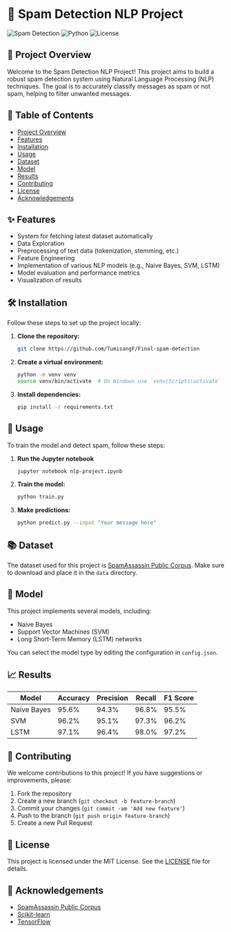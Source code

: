 # 📧 Spam Detection NLP Project

![Spam Detection](https://img.shields.io/badge/Spam%20Detection-NLP-blue.svg)
![Python](https://img.shields.io/badge/Python-3.8+-brightgreen.svg)
![License](https://img.shields.io/badge/License-MIT-yellow.svg)

## 🚀 Project Overview

Welcome to the Spam Detection NLP Project! This project aims to build a robust spam detection system using Natural Language Processing (NLP) techniques. The goal is to accurately classify messages as spam or not spam, helping to filter unwanted messages.

## 📜 Table of Contents

- [Project Overview](#-project-overview)
- [Features](#-features)
- [Installation](#-installation)
- [Usage](#-usage)
- [Dataset](#-dataset)
- [Model](#-model)
- [Results](#-results)
- [Contributing](#-contributing)
- [License](#-license)
- [Acknowledgements](#-acknowledgements)

## ✨ Features

- System for fetching latest dataset automatically
- Data Exploration
- Preprocessing of text data (tokenization, stemming, etc.)
- Feature Engineering
- Implementation of various NLP models (e.g., Naive Bayes, SVM, LSTM)
- Model evaluation and performance metrics
- Visualization of results

## 🛠️ Installation

Follow these steps to set up the project locally:

1. **Clone the repository:**
    ```sh
    git clone https://github.com/TumisangF/Final-spam-detection
    ```

2. **Create a virtual environment:**
    ```sh
    python -m venv venv
    source venv/bin/activate  # On Windows use `venv\Scripts\activate`
    ```

3. **Install dependencies:**
    ```sh
    pip install -r requirements.txt
    ```

## 📝 Usage

To train the model and detect spam, follow these steps:

1. **Run the Jupyter notebook**
    ```sh
    jupyter notebook nlp-project.ipynb
    ```

2. **Train the model:**
    ```sh
    python train.py
    ```

3. **Make predictions:**
    ```sh
    python predict.py --input "Your message here"
    ```

## 📚 Dataset

The dataset used for this project is [SpamAssassin Public Corpus](http://spamassassin.apache.org/publiccorpus/). Make sure to download and place it in the `data` directory.

## 🧠 Model

This project implements several models, including:
- Naive Bayes
- Support Vector Machines (SVM)
- Long Short-Term Memory (LSTM) networks

You can select the model type by editing the configuration in `config.json`.

## 📈 Results

| Model        | Accuracy | Precision | Recall | F1 Score |
|--------------|----------|-----------|--------|----------|
| Naive Bayes  | 95.6%    | 94.3%     | 96.8%  | 95.5%    |
| SVM          | 96.2%    | 95.1%     | 97.3%  | 96.2%    |
| LSTM         | 97.1%    | 96.4%     | 98.0%  | 97.2%    |

## 🤝 Contributing

We welcome contributions to this project! If you have suggestions or improvements, please:
1. Fork the repository
2. Create a new branch (`git checkout -b feature-branch`)
3. Commit your changes (`git commit -am 'Add new feature'`)
4. Push to the branch (`git push origin feature-branch`)
5. Create a new Pull Request

## 📄 License

This project is licensed under the MIT License. See the [LICENSE](LICENSE) file for details.

## 🙏 Acknowledgements

- [SpamAssassin Public Corpus](http://spamassassin.apache.org/publiccorpus/)
- [Scikit-learn](https://scikit-learn.org/)
- [TensorFlow](https://www.tensorflow.org/)
